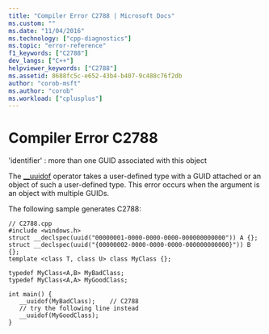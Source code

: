 ```yaml
---
title: "Compiler Error C2788 | Microsoft Docs"
ms.custom: ""
ms.date: "11/04/2016"
ms.technology: ["cpp-diagnostics"]
ms.topic: "error-reference"
f1_keywords: ["C2788"]
dev_langs: ["C++"]
helpviewer_keywords: ["C2788"]
ms.assetid: 8688fc5c-e652-43b4-b407-9c488c76f2db
author: "corob-msft"
ms.author: "corob"
ms.workload: ["cplusplus"]
---
```

# Compiler Error C2788
'identifier' : more than one GUID associated with this object  
  
 The [__uuidof](../../cpp/uuidof-operator.md) operator takes a user-defined type with a GUID attached or an object of such a user-defined type. This error occurs when the argument is an object with multiple GUIDs.  
  
 The following sample generates C2788:  
  
```  
// C2788.cpp  
#include <windows.h>  
struct __declspec(uuid("00000001-0000-0000-0000-000000000000")) A {};  
struct __declspec(uuid("{00000002-0000-0000-0000-000000000000}")) B {};  
template <class T, class U> class MyClass {};  
  
typedef MyClass<A,B> MyBadClass;  
typedef MyClass<A,A> MyGoodClass;  
  
int main() {  
   __uuidof(MyBadClass);    // C2788  
   // try the following line instead  
   __uuidof(MyGoodClass);  
}  
```